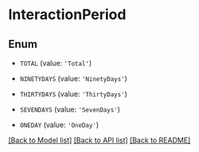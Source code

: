 # InteractionPeriod


## Enum

* `TOTAL` (value: `'Total'`)

* `NINETYDAYS` (value: `'NinetyDays'`)

* `THIRTYDAYS` (value: `'ThirtyDays'`)

* `SEVENDAYS` (value: `'SevenDays'`)

* `ONEDAY` (value: `'OneDay'`)

[[Back to Model list]](../README.md#documentation-for-models) [[Back to API list]](../README.md#documentation-for-api-endpoints) [[Back to README]](../README.md)


